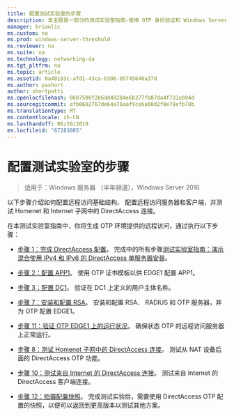 ```yaml
---
title: 配置测试实验室的步骤
description: 本主题是一部分的测试实验室指南-使用 OTP 身份验证和 Windows Server 2016 的 RSA SecurID 演示 DirectAccess
manager: brianlic
ms.custom: na
ms.prod: windows-server-threshold
ms.reviewer: na
ms.suite: na
ms.technology: networking-da
ms.tgt_pltfrm: na
ms.topic: article
ms.assetid: 0a40183c-afd1-43ca-b306-05745640a37d
ms.author: pashort
author: shortpatti
ms.openlocfilehash: 0607506f2b6dd49284e6b377fb87da4f731eb94d
ms.sourcegitcommit: afb0602767de64a76aaf9ce6a60d2f0e78efb78b
ms.translationtype: MT
ms.contentlocale: zh-CN
ms.lasthandoff: 06/20/2019
ms.locfileid: "67283085"
---
```

# <a name="steps-for-configuring-the-test-lab"></a>配置测试实验室的步骤

>适用于：Windows 服务器 （半年频道），Windows Server 2016

以下步骤介绍如何配置远程访问基础结构、 配置远程访问服务器和客户端，并测试 Homenet 和 Internet 子网中的 DirectAccess 连接。  
  
在本测试实验室指南中，你将生成 OTP 环境提供的远程访问，通过执行以下步骤：  
  
-   [步骤 1：完成 DirectAccess 配置](assetId:///4dbf877f-02fb-439b-907a-f5b3f1d8afa6)。 完成中的所有步骤[测试实验室指南：演示混合使用 IPv4 和 IPv6 的 DirectAccess 单服务器安装](https://go.microsoft.com/fwlink/p/?LinkId=237004)。  
  
-   [步骤 2：配置 APP1](assetId:///c1bb590f-91d4-4ed5-bceb-b0e36eabd4ff)。 使用 OTP 证书模板以供 EDGE1 配置 APP1。  
  
-   [步骤 3：配置 DC1](assetId:///904a6edc-a771-45ed-9630-a34a680bb522)。 验证在 DC1 上定义的用户主体名称。  
  
-   [步骤 7：安装和配置 RSA](assetId:///baa4c28c-add7-42e2-8afd-ccc7a559406a)。 安装和配置 RSA、 RADIUS 和 OTP 服务器，并为 OTP 配置 EDGE1。  
  
-   [步骤 11：验证 OTP EDGE1 上的运行状况](assetId:///3b397a4a-8478-47f2-a932-9e8e048c14ba)。 确保状态 OTP 的远程访问服务器上正常运行。  
  
-   [步骤 8：测试 Homenet 子网中的 DirectAccess 连接](assetId:///ba1652a6-0692-4add-91ca-34a84956ba14)。 测试从 NAT 设备后面的 DirectAccess OTP 功能。  
  
-   [步骤 10：测试来自 Internet 的 DirectAccess 连接](assetId:///321149eb-5f23-4a0b-b8fb-1244540126e9)。 测试来自 Internet 的 DirectAccess 客户端连接。  
  
-   [步骤 12：拍摄配置快照](assetId:///8a51ed3c-9c32-402f-85d1-617ce46845b4)。 完成测试实验后，需要使用 DirectAccess OTP 配置的快照，以便可以返回到更高版本以测试其他方案。  
  


